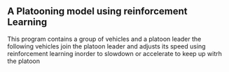 ## A Platooning model using reinforcement Learning
This program contains a group of vehicles and a platoon leader the following vehicles join the platoon leader and adjusts its speed using
reinforcement learning inorder to slowdown or accelerate to keep up witrh the platoon 

